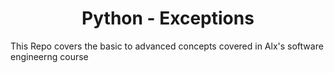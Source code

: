 <h1 align='center'> Python - Exceptions </h1>

This Repo covers the basic to advanced concepts covered in Alx's software engineerng course
